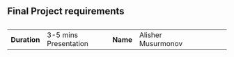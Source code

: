 <h2>Final Project requirements<h2>
<table>
  <th>Duration</th>
  <td>3-5 mins Presentation</td>
  <th>Name</th>
  <td>Alisher Musurmonov</td>
  <th></th>
  <th></th>
  <th></th>
  <th></th>
</table>